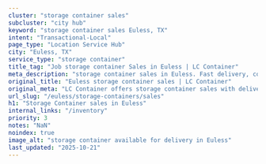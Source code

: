 ```yaml
---
cluster: "storage container sales"
subcluster: "city hub"
keyword: "storage container sales Euless, TX"
intent: "Transactional-Local"
page_type: "Location Service Hub"
city: "Euless, TX"
service_type: "storage container"
title_tag: "Job storage container Sales in Euless | LC Container"
meta_description: "storage container sales in Euless. Fast delivery, competitive pricing. Serving storage containers area. Quote ID: VB2. Call (214) 524-4168 for your free quote today."
original_title: "Euless storage container sales | LC Container"
original_meta: "LC Container offers storage container sales with delivery in Euless, TX. Local. Fast quotes. Since 2003."
url_slug: "/euless/storage-containers/sales"
h1: "Storage Container sales in Euless"
internal_links: "/inventory"
priority: 3
notes: "NaN"
noindex: true
image_alt: "storage container available for delivery in Euless"
last_updated: "2025-10-21"
---
```


<!-- TODO: Add unique city/inventory copy, images, and internal links here. -->
